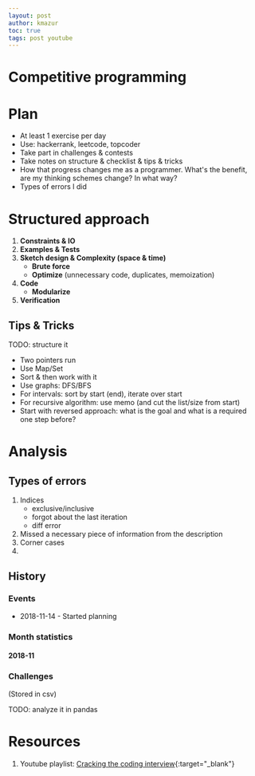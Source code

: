 ```yaml
---
layout: post
author: kmazur
toc: true
tags: post youtube
---
```


# Competitive programming


# Plan

- At least 1 exercise per day
- Use: hackerrank, leetcode, topcoder
- Take part in challenges & contests
- Take notes on structure & checklist & tips & tricks
- How that progress changes me as a programmer. What's the benefit, are my thinking schemes change? In what way?
- Types of errors I did


# Structured approach

1. **Constraints & IO**
2. **Examples & Tests**
3. **Sketch design & Complexity (space & time)**
    - **Brute force**
    - **Optimize** (unnecessary code, duplicates, memoization)
4. **Code**
    - **Modularize**
5. **Verification**



## Tips & Tricks

TODO: structure it

- Two pointers run
- Use Map/Set
- Sort & then work with it
- Use graphs: DFS/BFS
- For intervals: sort by start (end), iterate over start
- For recursive algorithm: use memo (and cut the list/size from start)
- Start with reversed approach: what is the goal and what is a required one step before?  







# Analysis

## Types of errors

1. Indices
    - exclusive/inclusive
    - forgot about the last iteration
    - diff error
2. Missed a necessary piece of information from the description
3. Corner cases
4. 


## History

### Events

- 2018-11-14 - Started planning


### Month statistics

#### 2018-11



### Challenges

(Stored in csv)

TODO: analyze it in pandas 



# Resources

1. Youtube playlist: [Cracking the coding interview](https://www.youtube.com/watch?v=GKgAVjJxh9w&index=1&list=PLX6IKgS15Ue02WDPRCmYKuZicQHit9kFt){:target="_blank"}